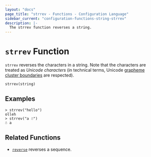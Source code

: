 ```yaml
---
layout: "docs"
page_title: "strrev - Functions - Configuration Language"
sidebar_current: "configuration-functions-string-strrev"
description: |-
  The strrev function reverses a string.
---
```


# `strrev` Function

`strrev` reverses the characters in a string.
Note that the characters are treated as _Unicode characters_ (in technical terms, Unicode [grapheme cluster boundaries](https://unicode.org/reports/tr29/#Grapheme_Cluster_Boundaries) are respected).

```hcl
strrev(string)
```

## Examples

```
> strrev("hello")
olleh
> strrev("a ☃")
☃ a
```

## Related Functions

* [`reverse`](../collection/reverse.html) reverses a sequence.
